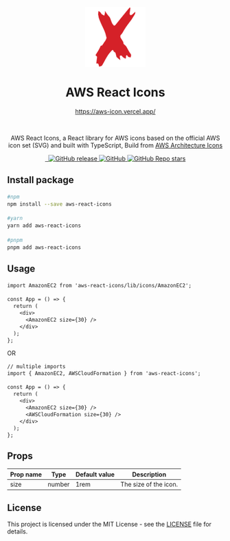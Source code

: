 <div align="center">
  <a href="https://aws-icon.vercel.app/">
    <img src="https://raw.githubusercontent.com/MKAbuMattar/aws-react-icons/main/src/assets/aws-react-icons.svg" alt="AWS React Icons Logo" height="140" />
  </a>

  <h1>AWS React Icons</h1>

<a href="https://aws-react-icon.vercel.app/">https://aws-icon.vercel.app/</a>

  <br/>

  <p>AWS React Icons, a React library for AWS icons based on the official AWS icon set (SVG) and built with TypeScript, Build from <a href="https://aws.amazon.com/architecture/icons/">AWS Architecture Icons</a></p>
</div>

<div align="center">
  <a href="https://www.npmjs.com/package/aws-react-icons" target="_blank">
    <img src="https://img.shields.io/badge/npm-%23CB3837.svg?style=for-the-badge&logo=npm&logoColor=white" alt=""/>
  </a>

  <a href="https://github.com/MKAbuMattar/aws-react-icons" target="_blank">
    <img src="https://img.shields.io/badge/github-%23181717.svg?style=for-the-badge&logo=github&logoColor=white" alt=""/>
  </a>

  <a href="https://github.com/MKAbuMattar/aws-react-icons/releases">
    <img alt="GitHub release" src="https://img.shields.io/github/v/release/MKAbuMattar/aws-react-icons?color=%23d52128&label=Latest%20release&style=for-the-badge" />
    </a>

  <a href="/LICENSE">
    <img alt="GitHub" src="https://img.shields.io/github/license/MKAbuMattar/aws-react-icons?color=%23d52128&style=for-the-badge">
  </a>

  <a href="https://github.com/MKAbuMattar/aws-react-icons/stargazers">
    <img alt="GitHub Repo stars" src="https://img.shields.io/github/stars/MKAbuMattar/aws-react-icons?color=%23d52128&label=github%20stars&style=for-the-badge">
  </a>
</div>

## Install package

```bash
#npm
npm install --save aws-react-icons

#yarn
yarn add aws-react-icons

#pnpm
pnpm add aws-react-icons
```

## Usage

```tsx
import AmazonEC2 from 'aws-react-icons/lib/icons/AmazonEC2';

const App = () => {
  return (
    <div>
      <AmazonEC2 size={30} />
    </div>
  );
};
```

OR

```tsx
// multiple imports
import { AmazonEC2, AWSCloudFormation } from 'aws-react-icons';

const App = () => {
  return (
    <div>
      <AmazonEC2 size={30} />
      <AWSCloudFormation size={30} />
    </div>
  );
};
```

## Props

| Prop name | Type   | Default value | Description           |
| --------- | ------ | ------------- | --------------------- |
| size      | number | 1rem          | The size of the icon. |

## License

This project is licensed under the MIT License - see the [LICENSE](LICENSE) file for details.

